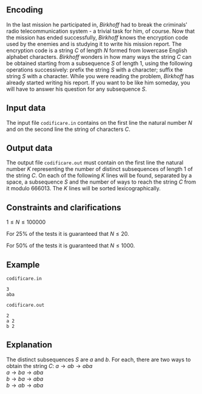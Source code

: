 ## Encoding

In the last mission he participated in, $Birkhoff$ had to break the criminals' radio telecommunication system - a trivial task for him, of course. Now that the mission has ended successfully, $Birkhoff$ knows the encryption code used by the enemies and is studying it to write his mission report. The encryption code is a string $C$ of length $N$ formed from lowercase English alphabet characters. $Birkhoff$ wonders in how many ways the string $C$ can be obtained starting from a subsequence $S$ of length $1$, using the following operations successively: prefix the string $S$ with a character; suffix the string $S$ with a character. While you were reading the problem, $Birkhoff$ has already started writing his report. If you want to be like him someday, you will have to answer his question for any subsequence $S$.

## Input data

The input file `codificare.in` contains on the first line the natural number $N$ and on the second line the string of characters $C$.

## Output data

The output file `codificare.out` must contain on the first line the natural number $K$ representing the number of distinct subsequences of length $1$ of the string $C$. On each of the following $K$ lines will be found, separated by a space, a subsequence $S$ and the number of ways to reach the string $C$ from it modulo $666013$. The $K$ lines will be sorted lexicographically.

## Constraints and clarifications

$1 \leq N \leq 100000$

For $25\%$ of the tests it is guaranteed that $N \leq 20$.

For $50\%$ of the tests it is guaranteed that $N \leq 1000$.

## Example

`codificare.in`  
```
3
aba
```

`codificare.out`  
```
2
a 2
b 2
```

## Explanation

The distinct subsequences $S$ are $a$ and $b$. For each, there are two ways to obtain the string $C$: 
$a \rightarrow ab \rightarrow aba$  
$a \rightarrow ba \rightarrow aba$  
$b \rightarrow ba \rightarrow aba$  
$b \rightarrow ab \rightarrow aba$